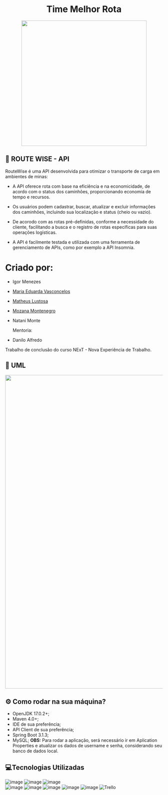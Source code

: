 <h1 align="center">Time Melhor Rota</h1>

<div align="center">
<img src="https://github.com/NExT-2023-1/t01-melhor-rota/assets/108696459/9d7ce0d2-d934-4170-bedd-f1f86a61eace" width="400px"> 
</div>





## 🚚 ROUTE WISE - API

RouteWise é uma API desenvolvida para otimizar o transporte de carga em ambientes de minas:

- A API oferece rota com base na eficiência e na economicidade, de acordo com o status dos caminhões, proporcionando economia de tempo e recursos.

- Os usuários podem cadastrar, buscar, atualizar e excluir informações dos caminhões, incluindo sua localização e status (cheio ou vazio).

- De acorodo com as rotas pré-definidas, conforme a necessidade do cliente, facilitando a busca e o registro de rotas específicas para suas operações logísticas.

- A API é facilmente testada e utilizada com uma ferramenta de gerenciamento de APIs, como por exemplo a API Insomnia.

# Criado por:
- Igor Menezes
- [Maria Eduarda Vasconcelos](https://github.com/eduardavasc)
- [Matheus Lustosa](https://github.com/MatheusLustosa)
- [Mozana Montenegro](https://github.com/MozanaMMMB)
- Natani Monte

  Mentoria:
- Danilo Alfredo

  
Trabalho de conclusão do curso NExT - Nova Experiência de Trabalho.
## 📝 UML
<div align="center">
<img src="https://github.com/NExT-2023-1/t01-melhor-rota/assets/108696459/042db0fb-9587-4b7d-b4c0-545384d8e540" width="1000px"> 
</div>

## ⚙️ Como rodar na sua máquina?
- OpenJDK 17.0.2+;
- Maven 4.0+;
- IDE de sua preferência;
- API Client de sua preferência;
- Spring Boot 3.1.3; 
- MySQL;
<strong>OBS:</strong> Para rodar a aplicação, será necessário ir em Aplication Properties e atualizar os dados de username e senha, considerando seu banco de dados local.
## 💻Tecnologias Utilizadas

![image](https://img.shields.io/badge/Slack-4A154B?style=for-the-badge&logo=slack&logoColor=white)
![image](https://img.shields.io/badge/GitHub-100000?style=for-the-badge&logo=github&logoColor=white)
![image](https://img.shields.io/badge/HTML-239120?style=for-the-badge&logo=html5&logoColor=white)	
![image](https://img.shields.io/badge/Java-ED8B00?style=for-the-badge&logo=java&logoColor=white)
![image](https://img.shields.io/badge/Spring-6DB33F?style=for-the-badge&logo=spring&logoColor=white)
![image](https://img.shields.io/badge/MySQL-00000F?style=for-the-badge&logo=mysql&logoColor=white)
![image](https://img.shields.io/badge/Git-E34F26?style=for-the-badge&logo=git&logoColor=white)
![image](https://img.shields.io/badge/Windows-017AD7?style=for-the-badge&logo=windows&logoColor=white)
![Trello](https://img.shields.io/badge/Trello-%23026AA7.svg?style=for-the-badge&logo=Trello&logoColor=white)




